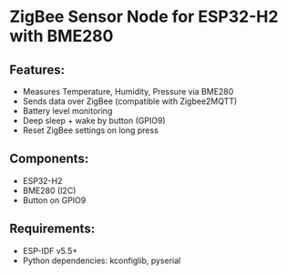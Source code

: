 # ZigBee Sensor Node for ESP32-H2 with BME280

## Features:
- Measures Temperature, Humidity, Pressure via BME280
- Sends data over ZigBee (compatible with Zigbee2MQTT)
- Battery level monitoring
- Deep sleep + wake by button (GPIO9)
- Reset ZigBee settings on long press

## Components:
- ESP32-H2
- BME280 (I2C)
- Button on GPIO9

## Requirements:
- ESP-IDF v5.5+
- Python dependencies: kconfiglib, pyserial